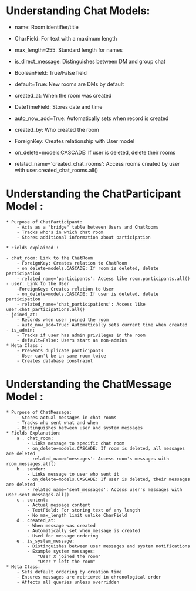 # Understanding Chat Models:

- name: Room identifier/title
- CharField: For text with a maximum length
- max_length=255: Standard length for names

- is_direct_message: Distinguishes between DM and group chat
- BooleanField: True/False field
- default=True: New rooms are DMs by default

- created_at: When the room was created

- DateTimeField: Stores date and time
- auto_now_add=True: Automatically sets when record is created

- created_by: Who created the room

- ForeignKey: Creates relationship with User model
- on_delete=models.CASCADE: If user is deleted, delete their rooms
- related_name='created_chat_rooms': Access rooms created by user with user.created_chat_rooms.all()

# Understanding the ChatParticipant Model :

    * Purpose of ChatParticipant:
        - Acts as a "bridge" table between Users and ChatRooms
        - Tracks who's in which chat room
        - Stores additional information about participation

    * Fields explained :

    - chat_room: Link to the ChatRoom
        - ForeignKey: Creates relation to ChatRoom
        - on_delete=models.CASCADE: If room is deleted, delete participation
        - related_name='participants': Access like room.participants.all()
    - user: Link to the User
        -ForeignKey: Creates relation to User
        - on_delete=models.CASCADE: If user is deleted, delete participation
        - related_name='chat_participations': Access like user.chat_participations.all()
    - joined_at:
        - Records when user joined the room
        - auto_now_add=True: Automatically sets current time when created
    - is_admin:
        - Tracks if user has admin privileges in the room
        - default=False: Users start as non-admins
    * Meta Class :
        - Prevents duplicate participants
        - User can't be in same room twice
        - Creates database constraint

# Understanding the ChatMessage Model :

    * Purpose of ChatMessage:
        - Stores actual messages in chat rooms
        - Tracks who sent what and when
        - Distinguishes between user and system messages
    * Fields Explanation: 
        a . chat_room:
            - Links message to specific chat room
            - on_delete=models.CASCADE: If room is deleted, all messages are deleted
            - related_name='messages': Access room's messages with room.messages.all()
        b . sender:
            - Links message to user who sent it
            - on_delete=models.CASCADE: If user is deleted, their messages are deleted
            - related_name='sent_messages': Access user's messages with user.sent_messages.all()
        c . content:
            - Actual message content
            - TextField: For storing text of any length
            - No max_length limit unlike CharField
        d . created_at:
            - When message was created
            - Automatically set when message is created
            - Used for message ordering
        e . is_system_message:
            - Distinguishes between user messages and system notifications
            - Example system messages:
                "User X joined the room"
                "User Y left the room"
    * Meta Class:
        - Sets default ordering by creation time
        - Ensures messages are retrieved in chronological order
        - Affects all queries unless overridden
        
                


